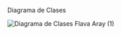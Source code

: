 
Diagrama de Clases

![Diagrama de Clases Flava Aray (1)](https://user-images.githubusercontent.com/59099144/204323978-0267bc76-e694-46fa-9977-a4678c97a91b.png)

